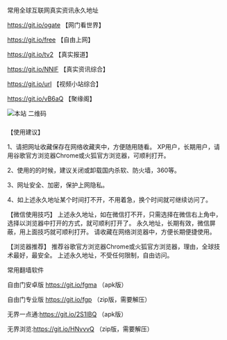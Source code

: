 常用全球互联网真实资讯永久地址


https://git.io/ogate 【网门看世界】

https://git.io/free  【自由上网】

https://git.io/tv2   【真实报道】

https://git.io/NNIF  【真实资讯综合】

https://git.io/url   【视频小站综合】

https://git.io/vB6aQ 【聚缘阁】

![本站 二维码](http://bbs.juyuange.org/upload/attach/000/002/11f854765c39541233e1f4e59aae4d6a.jpg)
###

【使用建议】

1、请把网址收藏保存在网络收藏夹中，方便随用随看。
   XP用户，长期用户，请用谷歌官方浏览器Chrome或火狐官方浏览器，可顺利打开。
   
2、使用的的时候，建议关闭或卸载国内杀软、防火墙，360等。

3、网址安全、加密，保护上网隐私。

4、如上述永久地址某个时间打不开，不用着急，换个时间就可继续访问了。

【微信使用技巧】
上述永久地址，如在微信打不开，只需选择在微信右上角中，选择以浏览器中打开的方式，就可顺利打开了。
永久地址，长期有效，微信屏蔽，用上面技巧就可顺利打开。
请收藏在网络浏览器中，方便长期便捷使用。

【浏览器推荐】
推荐谷歌官方浏览器Chrome或火狐官方浏览器，理由，全球技术最好，最安全。
上述永久地址，不受任何限制，自由访问。

常用翻墙软件

自由门安卓版 https://git.io/fgma （apk版）

自由门专业版 https://git.io/fgp （zip版，需要解压）

无界一点通:https://git.io/2S1IBQ （apk版）

无界浏览:https://git.io/HNvvvQ （zip版，需要解压）
